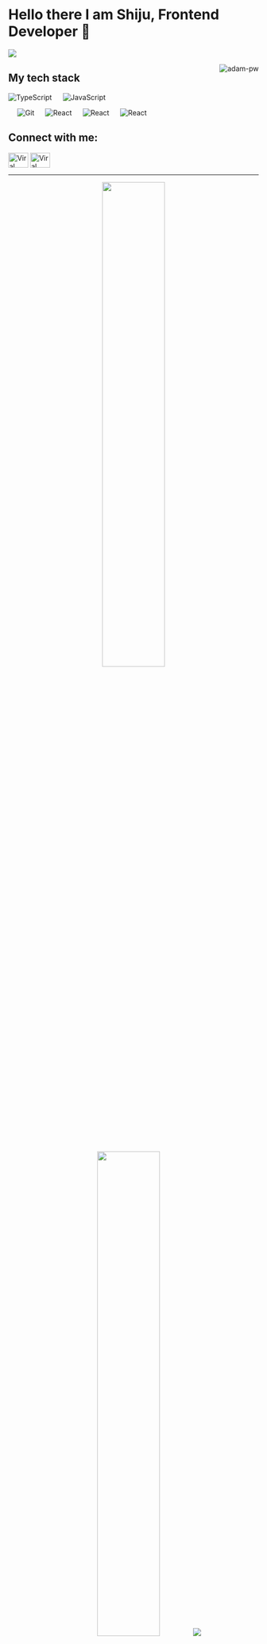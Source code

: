# Hello there I am Shiju, Frontend Developer 👋

![](https://github.com/halfrost/halfrost/blob/master/icons/header_.png)


<p><img align="right" src="https://github.com/Adam-pw/Adam-pw/blob/main/animation_500_kxa883sd.gif" alt="adam-pw" /></p>

## My tech stack

<p align="left"> 

  <a> 
    <img alt="TypeScript" src="https://img.shields.io/badge/-TypeScript-blue?logo=Typescript&logoColor=black">
  </a> 
  &emsp;
  <a> 
     <img alt="JavaScript" src="https://img.shields.io/badge/JavaScript%20-%23F7DF1E.svg?logo=javascript&logoColor=black">
   </a>
  
  &emsp;
  <a>
    <img alt="Git" src="https://img.shields.io/badge/-git-red?logo=git&logoColor=white"/>
  </a>
   &emsp;
  <a>
    <img alt="React" src="https://img.shields.io/badge/React_JS-v18.0.0-blue.svg"/>
  </a>
   &emsp;
  <a>
    <img alt="React" src="https://img.shields.io/badge/Next_JS-v18.0.0-white.svg"/>
  </a>
   &emsp;
  <a>
    <img alt="React" src="https://img.shields.io/badge/React_Native-v18.0.0-blue.svg"/>
  </a>
</p>


## Connect with me:
<p align="left">
  <a href="https://www.linkedin.com/in/shiju-g-403a80194/" target="blank"><img align="center"
      src="https://raw.githubusercontent.com/rahuldkjain/github-profile-readme-generator/master/src/images/icons/Social/linked-in-alt.svg"
      alt="Viral Bhadeshiya" height="30" width="40" /></a>
  <a href="https://twitter.com/Shiju49705913" target="blank"><img align="center"
      src="https://raw.githubusercontent.com/rahuldkjain/github-profile-readme-generator/master/src/images/icons/Social/twitter.svg"
      alt="Viral Bhadeshiya" height="30" width="40" /></a>
  
</p>

-----
<p align="center">
  <img height="50%" width="auto" src ="https://github-readme-stats.vercel.app/api?username=shiju-g&show_icons=true&count_private=true&theme=darcula&hide_border=true&hide=issues,contribs&bg_color=00000000">
  <img height="50%" width="auto" src ="https://github-readme-stats.vercel.app/api/top-langs/?username=shiju-g&layout=compact&hide_border=true&theme=darcula&bg_color=00000000&langs_count=6&hide=jupyter%20notebook,tex,css,php">
  <img src ="https://github-readme-streak-stats.herokuapp.com?user=shiju-g&theme=darcula&hide_border=true&background=FFFFFF00">
  <br>
  <br>
 </p>
